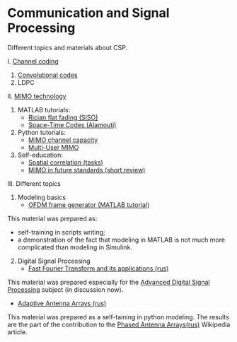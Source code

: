 # Communication and Signal Processing 

Different topics and materials about CSP. 

I. [Channel coding](https://github.com/kirlf/CSP/tree/master/FEC)

1. [Convolutional codes](https://github.com/kirlf/CSP/blob/master/FEC/Convolutional%20codes%20intro.md)
2. LDPC

II. [MIMO technology](https://github.com/kirlf/CSP/blob/master/MIMO/README.md)
1. MATLAB tutorials:
    * [Rician flat fading (SISO)](https://nbviewer.jupyter.org/gist/kirlf/4328eb389b3ddc9a0c350eaed468f870)
    * [Space-Time Codes (Alamouti)](https://nbviewer.jupyter.org/gist/kirlf/9587c6859db08e5e813b0650f97c7344)
2. Python tutorials:
    * [MIMO channel capacity](https://nbviewer.jupyter.org/gist/kirlf/84bf4b04bed6af648c34316ee178d3ea)
    * [Multi-User MIMO](https://nbviewer.jupyter.org/gist/kirlf/08e5d74cbd80d8b51f7554c344a33d60)
3. Self-education:
    * [Spatial correlation (tasks)](https://github.com/kirlf/CSP/blob/master/MIMO/Spatial_Correlation.ipynb)
    * [MIMO in future standards (short review)](https://github.com/kirlf/CSP/blob/master/MIMO/Outlloks.md)

III. Different topics
1. Modeling basics
    * [OFDM frame generator (MATLAB tutorial)](https://github.com/kirlf/CSP/tree/master/Different/OFDM)
    
This material was prepared as: 
   - self-training in scripts writing;
   - a demonstration of the fact that modeling in MATLAB is not much more complicated than modeling in Simulink.

2. Digital Signal Processing
    * [Fast Fourier Transform and its applications (rus)](https://nbviewer.jupyter.org/gist/kirlf/71a2e16e406cd8ccff983bfd55a97a84)

This material was prepared especially for the [Advanced Digital Signal Processing](http://e.kai.ru/%D0%B3%D0%B5%D1%80%D0%BC%D0%B0%D0%BD%D0%BE-%D1%80%D0%BE%D1%81%D1%81%D0%B8%D0%B9%D1%81%D0%BA%D0%B8%D0%B9-%D0%B8%D0%BD%D1%81%D1%82%D0%B8%D1%82%D1%83%D1%82-%D0%BD%D0%BE%D0%B2%D1%8B%D1%85-%D1%82%D0%B5/) subject (in discussion now). 
    
* [Adaptive Antenna Arrays (rus)](https://nbviewer.jupyter.org/gist/kirlf/1b70de0ef1b9cdf3c00c317920e8d252)
    
This material was prepared as a self-taining in python modeling. The results are the part of the contribution to the [Phased Antenna Arrays(rus)](https://ru.wikipedia.org/wiki/%D0%A4%D0%B0%D0%B7%D0%B8%D1%80%D0%BE%D0%B2%D0%B0%D0%BD%D0%BD%D0%B0%D1%8F_%D0%B0%D0%BD%D1%82%D0%B5%D0%BD%D0%BD%D0%B0%D1%8F_%D1%80%D0%B5%D1%88%D1%91%D1%82%D0%BA%D0%B0) 
Wikipedia article.
